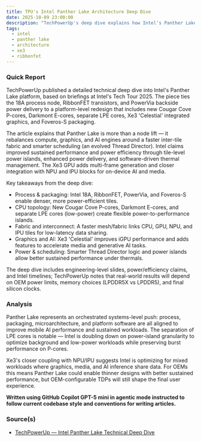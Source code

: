 ```yaml
---
title: TPU's Intel Panther Lake Architecture Deep Dive
date: 2025-10-09 23:00:00
description: "TechPowerUp's deep dive explains how Intel's Panther Lake uses 18A, RibbonFET, PowerVia and Xe3 graphics to boost mobile AI and sustained performance."
tags:
  - intel
  - panther lake
  - architecture
  - xe3
  - ribbonfet
---
```


### Quick Report

TechPowerUp published a detailed technical deep dive into Intel\'s Panther Lake platform, based on briefings at Intel\'s Tech Tour 2025. The piece ties the 18A process node, RibbonFET transistors, and PowerVia backside power delivery to a platform-level redesign that includes new Cougar Cove P-cores, Darkmont E-cores, separate LPE cores, Xe3 'Celestial' integrated graphics, and Foveros-S packaging.

<!-- more -->

The article explains that Panther Lake is more than a node lift — it rebalances compute, graphics, and AI engines around a faster inter-tile fabric and smarter scheduling (an evolved Thread Director). Intel claims improved sustained performance and power efficiency through tile-level power islands, enhanced power delivery, and software-driven thermal management. The Xe3 GPU adds multi-frame generation and closer integration with NPU and IPU blocks for on-device AI and media.

Key takeaways from the deep dive:

- Process & packaging: Intel 18A, RibbonFET, PowerVia, and Foveros-S enable denser, more power-efficient tiles.
- CPU topology: New Cougar Cove P-cores, Darkmont E-cores, and separate LPE cores (low-power) create flexible power-to-performance islands.
- Fabric and interconnect: A faster mesh/fabric links CPU, GPU, NPU, and IPU tiles for low-latency data sharing.
- Graphics and AI: Xe3 'Celestial' improves iGPU performance and adds features to accelerate media and generative AI tasks.
- Power & scheduling: Smarter Thread Director logic and power islands allow better sustained performance under thermals.

The deep dive includes engineering-level slides, power/efficiency claims, and Intel timelines; TechPowerUp notes that real-world results will depend on OEM power limits, memory choices (LPDDR5X vs LPDDR5), and final silicon clocks.

### Analysis

Panther Lake represents an orchestrated systems-level push: process, packaging, microarchitecture, and platform software are all aligned to improve mobile AI performance and sustained workloads. The separation of LPE cores is notable — Intel is doubling down on power-island granularity to optimize background and low-power workloads while preserving burst performance on P-cores.

Xe3\'s closer coupling with NPU/IPU suggests Intel is optimizing for mixed workloads where graphics, media, and AI inference share data. For OEMs this means Panther Lake could enable thinner designs with better sustained performance, but OEM-configurable TDPs will still shape the final user experience.

**Written using GitHub Copilot GPT-5 mini in agentic mode instructed to follow current codebase style and conventions for writing articles.**

### Source(s)

- [TechPowerUp — Intel Panther Lake Technical Deep Dive][def]

[def]: https://www.techpowerup.com/review/intel-panther-lake-technical-deep-dive/
